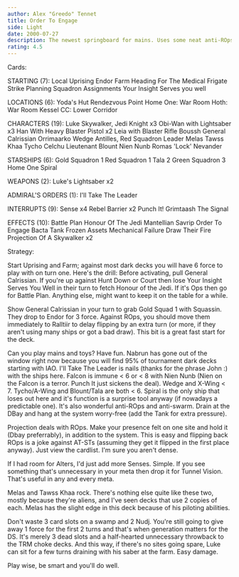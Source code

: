 ```yaml
---
author: Alex "Greedo" Tennet
title: Order To Engage
side: Light
date: 2000-07-27
description: The newest springboard for mains. Uses some neat anti-ROps tech and basically leaves the game in the hands of the player.
rating: 4.5
---
```

Cards: 

STARTING (7):
Local Uprising
Endor
Farm
Heading For The Medical Frigate
Strike Planning
Squadron Assignments
Your Insight Serves you well

LOCATIONS (6):
Yoda's Hut
Rendezvous Point
Home One: War Room
Hoth: War Room
Kessel
CC: Lower Corridor

CHARACTERS (19):
Luke Skywalker, Jedi Knight x3
Obi-Wan with Lightsaber x3
Han With Heavy Blaster Pistol x2
Leia with Blaster Rifle
Boussh
General Calrissian
Orrimaarko
Wedge Antilles, Red Squadron Leader
Melas
Tawss Khaa
Tycho Celchu
Lieutenant Blount
Nien Nunb
Romas 'Lock' Nevander

STARSHIPS (6):
Gold Squadron 1
Red Squadron 1
Tala 2
Green Squadron 3
Home One
Spiral

WEAPONS (2):
Luke's Lightsaber x2

ADMIRAL'S ORDERS (1):
I'll Take The Leader

INTERRUPTS (9):
Sense x4
Rebel Barrier x2
Punch It!
Grimtaash
The Signal

EFFECTS (10):
Battle Plan
Honour Of The Jedi
Mantellian Savrip
Order To Engage
Bacta Tank
Frozen Assets
Mechanical Failure
Draw Their Fire
Projection Of A Skywalker x2

Strategy: 

Start Uprising and Farm; against most dark decks you will have 6 force to play with on turn one. Here's the drill:
Before activating, pull General Calrissian. If you're up against Hunt Down or Court then lose Your Insight Serves You Well in their turn to fetch Honour of the Jedi. If it's Ops then go for Battle Plan. Anything else, might want to keep it on the table for a while.

Show General Calrissian in your turn to grab Gold Squad 1 with Squassin. They drop to Endor for 3 force. Against ROps, you should move them immediately to Ralltiir to delay flipping by an extra turn (or more, if they aren't using many ships or got a bad draw). This bit is a great fast start for the deck.

Can you play mains and toys? Have fun. Nabrun has gone out of the window right now because you will find 95% of tournament dark decks starting with IAO.
I'll Take The Leader is nails (thanks for the phrase John :) with the ships here. Falcon is immune < 6 or < 8 with Nien Nunb (Nien on the Falcon is a terror. Punch It just sickens the deal). Wedge and X-Wing < 7. Tycho/A-Wing and Blount/Tala are both < 6. Spiral is the only ship that loses out here and it's function is a surprise tool anyway (if nowadays a predictable one). It's also wonderful anti-ROps and anti-swarm. Drain at the DBay and hang at the system worry-free (add the Tank for extra pressure).

Projection deals with ROps. Make your presence felt on one site and hold it (Dbay preferrably), in addition to the system. This is easy and flipping back ROps is a joke against AT-STs (assuming they get it flipped in the first place anyway). Just view the cardlist. I'm sure you aren't dense.

If I had room for Alters, I'd just add more Senses. Simple. If you see something that's unnecessary in your meta then drop it for Tunnel Vision. That's useful in any and every meta.

Melas and Tawss Khaa rock. There's nothing else quite like these two, mostly because they're aliens, and I've seen decks that use 2 copies of each. Melas has the slight edge in this deck because of his piloting abilities.

Don't waste 3 card slots on a swamp and 2 Nudj. You're still going to give away 1 force for the first 2 turns and that's when generation matters for the DS. It's merely 3 dead slots and a half-hearted unnecessary throwback to the TRM choke decks. And this way, if there's no sites going spare, Luke can sit for a few turns draining with his saber at the farm. Easy damage.

Play wise, be smart and you'll do well.